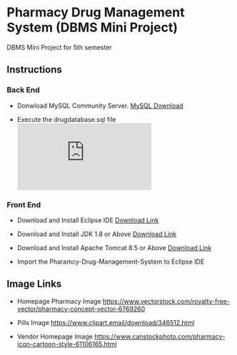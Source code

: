 # Pharmacy Drug Management System (DBMS Mini Project)
DBMS Mini Project for 5th semester

## Instructions
### Back End
* Donwload MySQL Community Server.
  [MySQL Download](https://dev.mysql.com/downloads/windows/installer/8.0.html)

* Execute the drugdatabase.sql file ![](https://github.com/Sathvik149/Pharmacy-Drug-Management-System/blob/master/drugdatabase.sql)

### Front End
* Download and Install Eclipse IDE [Download Link](https://www.eclipse.org/downloads/packages/release/2019-12/r/eclipse-ide-enterprise-java-developers)

* Download and Install JDK 1.8 or Above [Download Link](https://www.oracle.com/technetwork/java/javase/downloads/index.html)

* Download and Install Apache Tomcat 8.5 or Above [Download Link](https://tomcat.apache.org/download-80.cgi)

* Import the Pharamcy-Drug-Management-System to Eclipse IDE 


## Image Links

* Homepage Pharmacy Image
  https://www.vectorstock.com/royalty-free-vector/pharmacy-concept-vector-6769260

* Pills Image
  https://www.clipart.email/download/346512.html
  
* Vendor Homepage Image
  https://www.canstockphoto.com/pharmacy-icon-cartoon-style-61106165.html
